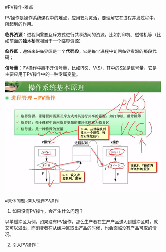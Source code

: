 #PV操作-难点

PV操作是操作系统课程中的难点，应用较为灵活，要理解它在进程并发过程中，所起到的作用。

**临界资源**：进程间需要互斥方式进行共享访问的资源，比如打印机、磁带机等（比如前面的**独木桥**就相当于一个临界资源）；

**临界区**：通俗来讲临界区是一个**代码段**，它是每个进程中访问临界资源的那段代码；

**信号量**：PV操作中离不开信号量，比如P(S)、V(S)，其中的S就是信号量，它是主要应用于PV操作中的一种专属变量。

![](/imgs/1.3.4-1PV操作.png)

#具体问题-深入理解PV操作

1. 如果没有PV操作，会产生什么问题？

以单缓冲区为例，如果没有PV操作，那么生产者在生产产品送入到缓冲区时，就又可以溢出，而消费者在从缓冲区取出产品的时候，也会面临没有产品可取的情况。

2. 引入PV操作：

